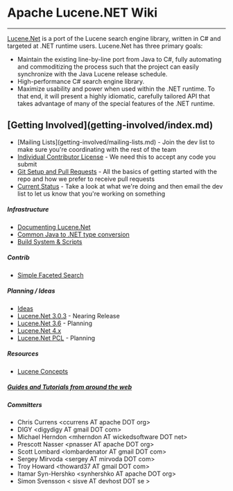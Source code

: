 Apache Lucene.NET Wiki
===============

---------------

<p><a href="http://lucenenet.apache.org">Lucene.Net</a> is a port of the Lucene search engine library, written in C# and targeted at .NET runtime users. Lucene.Net has three primary goals:</p><ul><li>Maintain the existing line-by-line port from Java to C#, fully automating and commoditizing the process such that the project can easily synchronize with the Java Lucene release schedule.</li><li>High-performance C# search engine library.</li><li>Maximize usability and power when used within the .NET runtime. To that end, it will present a highly idiomatic, carefully tailored API that takes advantage of many of the special features of the .NET runtime.</li></ul>

<h2>
[Getting Involved](getting-involved/index.md)
</h2>

<ul><li>[Mailing Lists](getting-involved/mailing-lists.md) - Join the dev list to make sure you're coordinating with the rest of the team</li><li><a class="confluence-link" href="/confluence/display/LUCENENET/Individual+Contributor+License" data-linked-resource-id="50859966" data-linked-resource-version="2" data-linked-resource-type="page" data-linked-resource-default-alias="Individual Contributor License" data-base-url="https://cwiki.apache.org/confluence">Individual Contributor License</a> - We need this to accept any code you submit</li><li><a class="confluence-link" href="/confluence/display/LUCENENET/Git+Setup+and+Pull+Requests" data-linked-resource-id="50859969" data-linked-resource-version="4" data-linked-resource-type="page" data-linked-resource-default-alias="Git Setup and Pull Requests" data-base-url="https://cwiki.apache.org/confluence">Git Setup and Pull Requests</a> - All the basics of getting started with the repo and how we prefer to receive pull requests</li><li><a class="confluence-link" href="/confluence/display/LUCENENET/Current+Status" data-linked-resource-id="50859976" data-linked-resource-version="2" data-linked-resource-type="page" data-linked-resource-default-alias="Current Status" data-base-url="https://cwiki.apache.org/confluence">Current Status</a> - Take a look at what we're doing and then email the dev list to let us know that you're working on something</li></ul><h5>Infrastructure</h5><ul><li><a class="confluence-link" href="/confluence/display/LUCENENET/Documenting+Lucene.Net" data-linked-resource-id="27822432" data-linked-resource-version="9" data-linked-resource-type="page" data-linked-resource-default-alias="Documenting Lucene.Net" data-base-url="https://cwiki.apache.org/confluence">Documenting Lucene.Net</a></li><li><a class="confluence-link" href="/confluence/display/LUCENENET/Common+Java+to+.NET+type+conversion" data-linked-resource-id="27824091" data-linked-resource-version="3" data-linked-resource-type="page" data-linked-resource-default-alias="Common Java to .NET type conversion" data-base-url="https://cwiki.apache.org/confluence">Common Java to .NET type conversion</a></li><li><a class="confluence-link" href="/confluence/pages/viewpage.action?pageId=27824229" data-linked-resource-id="27824229" data-linked-resource-version="5" data-linked-resource-type="page" data-linked-resource-default-alias="Build System &amp;amp; Scripts" data-base-url="https://cwiki.apache.org/confluence">Build System &amp; Scripts</a></li></ul><h5>Contrib</h5><ul><li><a class="confluence-link" href="/confluence/display/LUCENENET/Simple+Faceted+Search" data-linked-resource-id="26804586" data-linked-resource-version="15" data-linked-resource-type="page" data-linked-resource-default-alias="Simple Faceted Search" data-base-url="https://cwiki.apache.org/confluence">Simple Faceted Search</a></li></ul><h5>Planning / Ideas</h5><ul><li><a class="confluence-link" href="/confluence/display/LUCENENET/Ideas" data-linked-resource-id="27824096" data-linked-resource-version="4" data-linked-resource-type="page" data-linked-resource-default-alias="Ideas" data-base-url="https://cwiki.apache.org/confluence">Ideas</a></li><li><a class="confluence-link" href="/confluence/display/LUCENENET/Lucene.Net+3.0.3" data-linked-resource-id="27832591" data-linked-resource-version="9" data-linked-resource-type="page" data-linked-resource-default-alias="Lucene.Net 3.0.3" data-base-url="https://cwiki.apache.org/confluence">Lucene.Net 3.0.3</a> - Nearing Release</li><li><a class="confluence-link" href="/confluence/display/LUCENENET/Lucene.Net+3.6" data-linked-resource-id="30151254" data-linked-resource-version="2" data-linked-resource-type="page" data-linked-resource-default-alias="Lucene.Net 3.6" data-base-url="https://cwiki.apache.org/confluence">Lucene.Net 3.6</a> - Planning</li><li><a class="confluence-link" href="/confluence/display/LUCENENET/Lucene.Net+4.x" data-linked-resource-id="27824098" data-linked-resource-version="3" data-linked-resource-type="page" data-linked-resource-default-alias="Lucene.Net 4.x" data-base-url="https://cwiki.apache.org/confluence">Lucene.Net 4.x</a></li><li><a class="confluence-link" href="/confluence/display/LUCENENET/Lucene.Net+PCL" data-linked-resource-id="34024279" data-linked-resource-version="4" data-linked-resource-type="page" data-linked-resource-default-alias="Lucene.Net PCL" data-base-url="https://cwiki.apache.org/confluence">Lucene.Net PCL</a> - Planning</li></ul><h5>Resources</h5><ul><li><a class="confluence-link" href="/confluence/display/LUCENENET/Lucene+Concepts" data-linked-resource-id="27826145" data-linked-resource-version="3" data-linked-resource-type="page" data-linked-resource-default-alias="Lucene Concepts" data-base-url="https://cwiki.apache.org/confluence">Lucene Concepts</a></li></ul><h5><a class="confluence-link" href="/confluence/display/LUCENENET/Guides+and+Tutorials+from+around+the+web" data-linked-resource-id="26117460" data-linked-resource-version="6" data-linked-resource-type="page" data-linked-resource-default-alias="Guides and Tutorials from around the web" data-base-url="https://cwiki.apache.org/confluence">Guides and Tutorials from around the web</a></h5><h5>Committers</h5><ul><li>Chris Currens &lt;ccurrens AT apache DOT org&gt;</li><li>DIGY &lt;digydigy AT gmail DOT com&gt;</li><li>Michael Herndon &lt;mherndon AT wickedsoftware DOT net&gt;</li><li>Prescott Nasser &lt;pnasser AT apache DOT org&gt;</li><li>Scott Lombard &lt;lombardenator AT gmail DOT com&gt;</li><li>Sergey Mirvoda &lt;sergey AT mirvoda DOT com&gt;</li><li>Troy Howard &lt;thoward37 AT gmail DOT com&gt;</li><li>Itamar Syn-Hershko &lt;synhershko AT apache DOT org&gt;</li><li>Simon Svensson &lt; sisve AT devhost DOT se &gt;</li></ul>
 